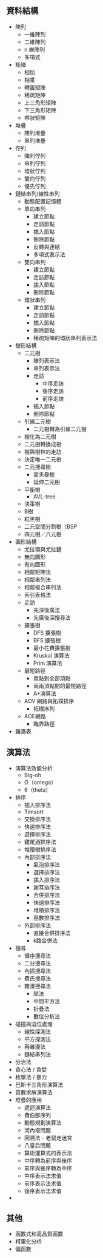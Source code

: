 ## 資料結構

- 陣列
	- 一維陣列
	- 二維陣列
	- n 維陣列
	- 多項式
- 矩陣
	- 相加
	- 相乘
	- 轉置矩陣
	- 稀疏矩陣
	- 上三角形矩陣
	- 下三角形矩陣
	- 帶狀矩陣
- 堆疊
	- 陣列堆疊
	- 串列堆疊
- 佇列
	- 陣列佇列
	- 串列佇列
	- 環狀佇列
	- 雙向佇列
	- 優先佇列
- 鏈結串列/線性串列
	- 動態配置記憶體
	- 單向串列
		- 建立節點
		- 走訪節點
		- 插入節點
		- 刪除節點
		- 反轉與連結
		- 多項式表示法
	- 雙向串列
		- 建立節點
		- 走訪節點
		- 插入節點
		- 刪除節點
	- 環狀串列
		- 建立節點
		- 走訪節點
		- 插入節點
		- 刪除節點
		- 稀疏矩陣的環狀串列表示法
- 樹形結構
	- 二元樹
		- 陣列表示法
		- 串列表示法
		- 走訪
			- 中序走訪
			- 後序走訪
			- 前序走訪
		- 插入節點
		- 刪除節點
	- 引線二元樹
		- 二元樹轉為引線二元樹
	- 樹化為二元樹
	- 二元樹轉換成樹
	- 樹與樹林的走訪
	- 決定唯一二元樹
	- 二元搜尋樹
		- 霍夫曼樹
		- 延伸二元樹
	- 平衡樹
		- AVL-tree
	- 決策樹
	- B樹
	- 紅黑樹
	- 二元空間分割樹（BSP
	- 四元樹／八元樹
- 圖形結構
	- 尤拉環與尤拉鏈
	- 無向圖形
	- 有向圖形
	- 相鄰矩陣法
	- 相鄰串列法
	- 相鄰複合串列法
	- 索引表格法
	- 走訪
		- 先深後廣法
		- 先廣後深搜尋法
	- 擴張樹
		- DFS 擴張樹
		- BFS 擴張樹
		- 最小花費擴張樹
		- Kruskal 演算法
		- Prim 演算法
	- 最短路徑
		- 單點對全部頂點
		- 兩兩頂點間的最短路徑
		- A\*演算法
	- AOV 網路與拓樸排序
		- 拓樸序列
	- AOE網路
		- 臨界路徑
- 雜湊表

## 演算法

- 演算法效能分析
	- Big-oh
	- Ω（omega）
	- θ（theta）
- 排序
	- 插入排序法
	- Timsort
	- 交換排序法
	- 快速排序法
	- 選擇排序法
	- 雞尾酒排序法
	- 堆積樹排序法
	- 內部排序法
		- 氣泡排序法
		- 選擇排序法
		- 插入排序法
		- 謝耳排序法
		- 合併排序法
		- 快速排序法
		- 堆積排序法
		- 基數排序法
	- 外部排序法
		- 直接合併排序法
		- k路合併法
- 搜尋
	- 循序搜尋法
	- 二分搜尋法
	- 內插搜尋法
	- 費氏搜尋法
	- 雜湊搜尋法
		- 除法
		- 中間平方法
		- 折疊法
		- 數位分析法
- 碰撞與溢位處理
	- 線性探測法
	- 平方探測法
	- 再雜湊法
	- 鏈結串列法
- 分治法
- 貪心法 / 貪婪
- 枚舉法 / 暴力
- 巴斯卡三角形演算法
- 質數求解演算法
- 堆疊的應用
	- 遞迴演算法
	- 費伯那序列
	- 動態規劃演算法
	- 河內塔問題
	- 回溯法 - 老鼠走迷宮
	- 八皇后問題
	- 算術運算式的表示法
	- 中序轉為前序與後序
	- 前序與後序轉為中序
	- 中序表示法求值
	- 前序表示法求值
	- 後序表示法求值
- 

## 其他

- 函數式和高品質函數  
- 柯里化分析  
- 偏函數